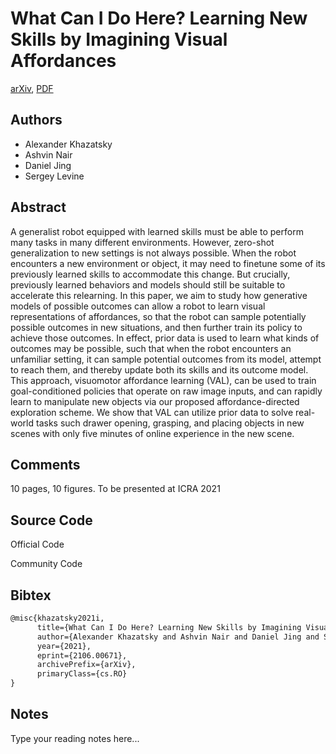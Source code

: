 
# What Can I Do Here? Learning New Skills by Imagining Visual Affordances

[arXiv](https://arxiv.org/abs/2106.0671), [PDF](https://arxiv.org/pdf/2106.0671.pdf)

## Authors

- Alexander Khazatsky
- Ashvin Nair
- Daniel Jing
- Sergey Levine

## Abstract

A generalist robot equipped with learned skills must be able to perform many tasks in many different environments. However, zero-shot generalization to new settings is not always possible. When the robot encounters a new environment or object, it may need to finetune some of its previously learned skills to accommodate this change. But crucially, previously learned behaviors and models should still be suitable to accelerate this relearning. In this paper, we aim to study how generative models of possible outcomes can allow a robot to learn visual representations of affordances, so that the robot can sample potentially possible outcomes in new situations, and then further train its policy to achieve those outcomes. In effect, prior data is used to learn what kinds of outcomes may be possible, such that when the robot encounters an unfamiliar setting, it can sample potential outcomes from its model, attempt to reach them, and thereby update both its skills and its outcome model. This approach, visuomotor affordance learning (VAL), can be used to train goal-conditioned policies that operate on raw image inputs, and can rapidly learn to manipulate new objects via our proposed affordance-directed exploration scheme. We show that VAL can utilize prior data to solve real-world tasks such drawer opening, grasping, and placing objects in new scenes with only five minutes of online experience in the new scene.

## Comments

10 pages, 10 figures. To be presented at ICRA 2021

## Source Code

Official Code



Community Code



## Bibtex

```tex
@misc{khazatsky2021i,
      title={What Can I Do Here? Learning New Skills by Imagining Visual Affordances}, 
      author={Alexander Khazatsky and Ashvin Nair and Daniel Jing and Sergey Levine},
      year={2021},
      eprint={2106.00671},
      archivePrefix={arXiv},
      primaryClass={cs.RO}
}
```

## Notes

Type your reading notes here...

